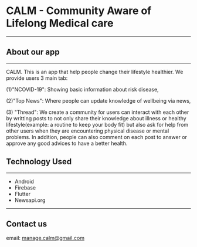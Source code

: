 # CALM - Community Aware of Lifelong Medical care
***
## About our app
***
CALM. This is an app that help people change their lifestyle healthier. We provide users 3 main tab: 

(1)"NCOVID-19": Showing basic information about risk disease, 

(2)"Top News": Where people can update knowledge of wellbeing via news, 

(3) "Thread": We create a community for users can interact with each other by writting posts to not only share their knowledge about illness or healthy lifestyle(example: a routine to keep your body fit) but also ask for help from other users when they are encountering physical disease or mental problems. In addition, people can also comment on each post to answer or approve any good advices to have a better health.

## Technology Used
***
* Android
* Firebase
* Flutter
* Newsapi.org
***
## Contact us 
email: manage.calm@gmail.com

